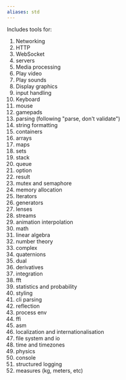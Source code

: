 ```yaml
---
aliases: std
---
```


Includes tools for:
1. Networking
  1. HTTP
  2. WebSocket
  3. servers
2. Media processing
  1. Play video
  2. Play sounds
  3. Display graphics
3. input handling
  1. Keyboard
  2. mouse
  3. gamepads
4. parsing (following "parse, don't validate")
5. string formatting
6. containers
  1. arrays
  2. maps
  3. sets
  4. stack
  5. queue
  6. option
  7. result
7. mutex and semaphore
8. memory allocation
9. Iterators
10. generators
11. lenses
12. streams
13. animation interpolation
14. math
  1. linear algebra
  2. number theory
  3. complex
  4. quaternions
  5. dual
  6. derivatives
  7. integration
  8. fft
  9. statistics and probability 
15. styling
16. cli parsing
17. reflection 
18. process env
19. ffi
20. asm
21. localization and internationalisation 
22. file system and io
23. time and timezones
24. physics
25. console
26. structured logging
27. measures (kg, meters, etc)